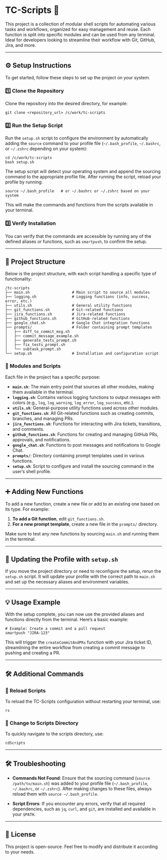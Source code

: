 # TC-Scripts 🚀

This project is a collection of modular shell scripts for automating various tasks and workflows, organized for easy management and reuse. Each function is split into specific modules and can be used from any terminal. Ideal for developers looking to streamline their workflow with Git, GitHub, Jira, and more.

---

## ⚙️ Setup Instructions

To get started, follow these steps to set up the project on your system.

### 1️⃣ Clone the Repository

Clone the repository into the desired directory, for example:

```
git clone <repository_url> /c/work/tc-scripts
```

### 2️⃣ Run the Setup Script

Run the `setup.sh` script to configure the environment by automatically adding the `source` command to your profile file (`~/.bash_profile`, `~/.bashrc`, or `~/.zshrc` depending on your system):

```
cd /c/work/tc-scripts
bash setup.sh
```

The setup script will detect your operating system and append the sourcing command to the appropriate profile file. After running the script, reload your profile by running:

```
source ~/.bash_profile   # or ~/.bashrc or ~/.zshrc based on your system
```

This will make the commands and functions from the scripts available in your terminal.

### 3️⃣ Verify Installation

You can verify that the commands are accessible by running any of the defined aliases or functions, such as `smartpush`, to confirm the setup.

---

## 📂 Project Structure

Below is the project structure, with each script handling a specific type of functionality:

```
/tc-scripts
├── main.sh                   # Main script to source all modules
├── logging.sh                # Logging functions (info, success, error, etc.)
├── utils.sh                  # General utility functions
├── git_functions.sh          # Git-related functions
├── jira_functions.sh         # Jira-related functions
├── github_functions.sh       # GitHub-related functions
├── google_chat.sh            # Google Chat integration functions
├── prompts/                  # Folder containing prompt templates
│   ├── diff_to_commit_msg.sh
│   ├── commit_message_example.sh
│   ├── generate_tests_prompt.sh
│   ├── fix_tests_prompt.sh
│   └── subtask_prompt.sh
└── setup.sh                  # Installation and configuration script
```

### 🧩 Modules and Scripts

Each file in the project has a specific purpose:

- **`main.sh`**: The main entry point that sources all other modules, making them available in the terminal.
- **`logging.sh`**: Contains various logging functions to output messages with colors (e.g., `log`, `log_warning`, `log_error`, `log_success`, etc.).
- **`utils.sh`**: General-purpose utility functions used across other modules.
- **`git_functions.sh`**: All Git-related functions such as creating commits, branches, and managing PRs.
- **`jira_functions.sh`**: Functions for interacting with Jira tickets, transitions, and comments.
- **`github_functions.sh`**: Functions for creating and managing GitHub PRs, approvals, and notifications.
- **`google_chat.sh`**: Functions to post messages and notifications to Google Chat.
- **`prompts/`**: Directory containing prompt templates used in various functions.
- **`setup.sh`**: Script to configure and install the sourcing command in the user’s shell profile.

---

## ➕ Adding New Functions

To add a new function, create a new file or add to an existing one based on its type. For example:

1. **To add a Git function**, edit `git_functions.sh`.
2. **For a new prompt template**, create a new file in the `prompts/` directory.

Make sure to test any new functions by sourcing `main.sh` and running them in the terminal.

---

## 🔄 Updating the Profile with `setup.sh`

If you move the project directory or need to reconfigure the setup, rerun the `setup.sh` script. It will update your profile with the correct path to `main.sh` and set up the necessary aliases and environment variables.

---

## 💡 Usage Example

With the setup complete, you can now use the provided aliases and functions directly from the terminal. Here’s a basic example:

```
# Example: Create a commit and a pull request
smartpush "JIRA-123"
```

This will trigger the `createCommitAndPRs` function with your Jira ticket ID, streamlining the entire workflow from creating a commit message to pushing and creating a PR.

---

## 🛠️ Additional Commands

### 🔁 Reload Scripts

To reload the TC-Scripts configuration without restarting your terminal, use:

```
rs
```

### 📁 Change to Scripts Directory

To quickly navigate to the scripts directory, use:

```
cdScripts
```

---

## 🛠️ Troubleshooting

- **Commands Not Found**: Ensure that the sourcing command (`source /path/to/main.sh`) was added to your profile file (`~/.bash_profile`, `~/.bashrc`, or `~/.zshrc`). After making changes to these files, always reload them with `source ~/.bash_profile`.

- **Script Errors**: If you encounter any errors, verify that all required dependencies, such as `jq`, `curl`, and `git`, are installed and available in your `$PATH`.

---

## 📜 License

This project is open-source. Feel free to modify and distribute it according to your needs.
